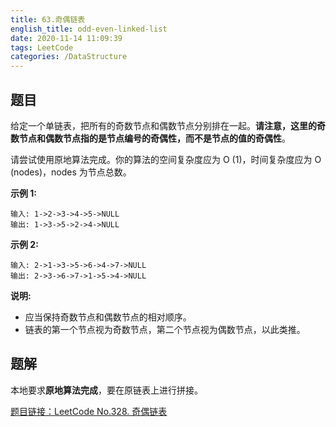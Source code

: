 ```yaml
---
title: 63.奇偶链表
english_title: odd-even-linked-list
date: 2020-11-14 11:09:39
tags: LeetCode
categories: /DataStructure
---
```


## 题目

给定一个单链表，把所有的奇数节点和偶数节点分别排在一起。**请注意，这里的奇数节点和偶数节点指的是节点编号的奇偶性，而不是节点的值的奇偶性**。

请尝试使用原地算法完成。你的算法的空间复杂度应为 O (1)，时间复杂度应为 O (nodes)，nodes 为节点总数。

**示例 1:**

```
输入: 1->2->3->4->5->NULL
输出: 1->3->5->2->4->NULL
```

**示例 2:**

```
输入: 2->1->3->5->6->4->7->NULL 
输出: 2->3->6->7->1->5->4->NULL
```

**说明:**

- 应当保持奇数节点和偶数节点的相对顺序。
- 链表的第一个节点视为奇数节点，第二个节点视为偶数节点，以此类推。

## 题解

本地要求**原地算法完成**，要在原链表上进行拼接。



[题目链接：LeetCode No.328. 奇偶链表](https://leetcode-cn.com/problems/odd-even-linked-list/)


